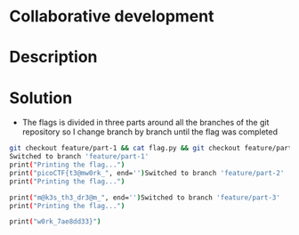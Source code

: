 # Collaborative development

# Description

# Solution

-  The flags is divided in three parts around all the branches of the git repository  so I change branch by branch until the flag was completed  

``` bash
git checkout feature/part-1 && cat flag.py && git checkout feature/part-2 && cat flag.py && git checkout feature/part-3 && cat flag.py
Switched to branch 'feature/part-1'
print("Printing the flag...")
print("picoCTF{t3@mw0rk_", end='')Switched to branch 'feature/part-2'
print("Printing the flag...")

print("m@k3s_th3_dr3@m_", end='')Switched to branch 'feature/part-3'
print("Printing the flag...")

print("w0rk_7ae8dd33}")

```

